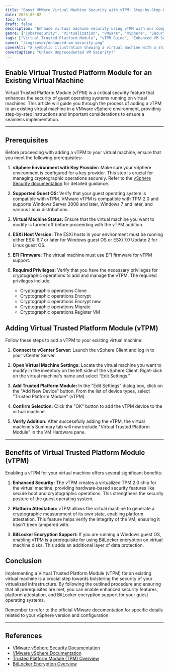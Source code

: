 ```yaml
---
title: "Boost VMWare Virtual Machine Security with vTPM: Step-by-Step Guide"
date: 2023-09-02
toc: true
draft: false
description: "Enhance virtual machine security using vTPM with our comprehensive step-by-step guide, providing platform attestation and BitLocker encryption support."
genre: ["Cybersecurity", "Virtualization", "VMware", "vSphere", "Security", "Trusted Platform Module", "vTPM", "Guest OS", "Encryption", "Platform Attestation"]
tags: ["Virtual Trusted Platform Module", "vTPM Guide", "Enhanced VM Security", "Platform Attestation", "BitLocker Encryption", "VMware vSphere", "Virtualization Security", "Cybersecurity", "Guest OS Protection", "VM Hardware", "TPM 2.0", "Secure Boot", "Cryptographic Operations", "VM Security Best Practices", "vCenter Server", "ESXi Hosts", "EFI Firmware", "Key Provider", "VMware Documentation", "Windows Server", "Windows 7", "Linux OS", "Secure VM Configuration", "Security Features", "vSphere Client", "Virtual Chip", "Data Protection", "Tamper Detection", "VM Integrity Verification", "VMware Security"]
cover: "/img/cover/enhanced-vm-security.png"
coverAlt: "A symbolic illustration showing a virtual machine with a shining lock, representing enhanced security through vTPM."
coverCaption: "Unlock Unprecedented VM Security!"
---
```


## Enable Virtual Trusted Platform Module for an Existing Virtual Machine

Virtual Trusted Platform Module (vTPM) is a critical security feature that enhances the security of guest operating systems running on virtual machines. This article will guide you through the process of adding a vTPM to an existing virtual machine in a VMware vSphere environment, providing step-by-step instructions and important considerations to ensure a seamless implementation.

______

## Prerequisites

Before proceeding with adding a vTPM to your virtual machine, ensure that you meet the following prerequisites:

1. **vSphere Environment with Key Provider:** Make sure your vSphere environment is configured for a key provider. This step is crucial for managing cryptographic operations securely. Refer to the [vSphere Security documentation](https://docs.vmware.com/en/VMware-vSphere/7.0/com.vmware.vsphere.security.doc/GUID-52188148-C579-4F6A-8335-CFBCE0DD2167.html) for detailed guidance.

2. **Supported Guest OS:** Verify that your guest operating system is compatible with vTPM. VMware vTPM is compatible with TPM 2.0 and supports Windows Server 2008 and later, Windows 7 and later, and various Linux distributions.

3. **Virtual Machine Status:** Ensure that the virtual machine you want to modify is turned off before proceeding with the vTPM addition.

4. **ESXi Host Version:** The ESXi hosts in your environment must be running either ESXi 6.7 or later for Windows guest OS or ESXi 7.0 Update 2 for Linux guest OS.

5. **EFI Firmware:** The virtual machine must use EFI firmware for vTPM support.

6. **Required Privileges:** Verify that you have the necessary privileges for cryptographic operations to add and manage the vTPM. The required privileges include:
   - Cryptographic operations.Clone
   - Cryptographic operations.Encrypt
   - Cryptographic operations.Encrypt new
   - Cryptographic operations.Migrate
   - Cryptographic operations.Register VM



## Adding Virtual Trusted Platform Module (vTPM)

Follow these steps to add a vTPM to your existing virtual machine:

1. **Connect to vCenter Server:** Launch the vSphere Client and log in to your vCenter Server.

2. **Open Virtual Machine Settings:** Locate the virtual machine you want to modify in the inventory on the left side of the vSphere Client. Right-click on the virtual machine's name and select "Edit Settings."

3. **Add Trusted Platform Module:** In the "Edit Settings" dialog box, click on the "Add New Device" button. From the list of device types, select "Trusted Platform Module" (vTPM).

4. **Confirm Selection:** Click the "OK" button to add the vTPM device to the virtual machine.

5. **Verify Addition:** After successfully adding the vTPM, the virtual machine's Summary tab will now include "Virtual Trusted Platform Module" in the VM Hardware pane.

______

## Benefits of Virtual Trusted Platform Module (vTPM)

Enabling a vTPM for your virtual machine offers several significant benefits:

1. **Enhanced Security:** The vTPM creates a virtualized TPM 2.0 chip for the virtual machine, providing hardware-based security features like secure boot and cryptographic operations. This strengthens the security posture of the guest operating system.

2. **Platform Attestation:** vTPM allows the virtual machine to generate a cryptographic measurement of its own state, enabling platform attestation. This feature helps verify the integrity of the VM, ensuring it hasn't been tampered with.

3. **BitLocker Encryption Support:** If you are running a Windows guest OS, enabling vTPM is a prerequisite for using BitLocker encryption on virtual machine disks. This adds an additional layer of data protection.



## Conclusion

Implementing a Virtual Trusted Platform Module (vTPM) for an existing virtual machine is a crucial step towards bolstering the security of your virtualized infrastructure. By following the outlined procedure and ensuring that all prerequisites are met, you can enable enhanced security features, platform attestation, and BitLocker encryption support for your guest operating systems.

Remember to refer to the official VMware documentation for specific details related to your vSphere version and configuration.

______

## References

- [VMware vSphere Security Documentation](https://docs.vmware.com/en/VMware-vSphere/7.0/com.vmware.vsphere.security.doc/GUID-52188148-C579-4F6A-8335-CFBCE0DD2167.html)
- [VMware vSphere Documentation](https://docs.vmware.com/en/VMware-vSphere/index.html)
- [Trusted Platform Module (TPM) Overview](https://docs.vmware.com/en/VMware-vSphere/7.0/com.vmware.vsphere.vm_admin.doc/GUID-A43B6914-E5F9-4CB1-9277-448AC9C467FB.html)
- [BitLocker Encryption Overview](https://docs.microsoft.com/en-us/windows/security/information-protection/bitlocker/bitlocker-overview)

